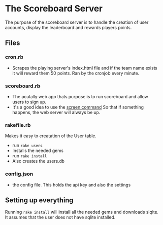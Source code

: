 # The Scoreboard Server

The purpose of the scoreboard server is to handle the creation of user accounts, display the leaderboard and rewards players points.

## Files
### cron.rb
  - Scrapes the playing server's index.html file and if the team name exists it will reward them 50 points. Ran by the cronjob every minute.
### scoreboard.rb
  - The acutally web app thats purpose is to run scoreboard and allow users to sign up.
  - It's a good idea to use the <a href="https://www.digitalocean.com/community/tutorials/how-to-install-and-use-screen-on-an-ubuntu-cloud-server">screen command</a> So that if something happens, the web server will always be up.<br>
### rakefile.rb
   Makes it easy to creatation of the User table.
  - run ```rake users```
  - Installs the needed gems
  - run ```rake install```
  - Also creates the users.db
### config.json
  - the config file. This holds the api key and also the settings
  

## Setting up everything
Running ```rake install``` will install all the needed gems and downloads slqite. It assumes that the user does not have sqlite installed.<br><br>



